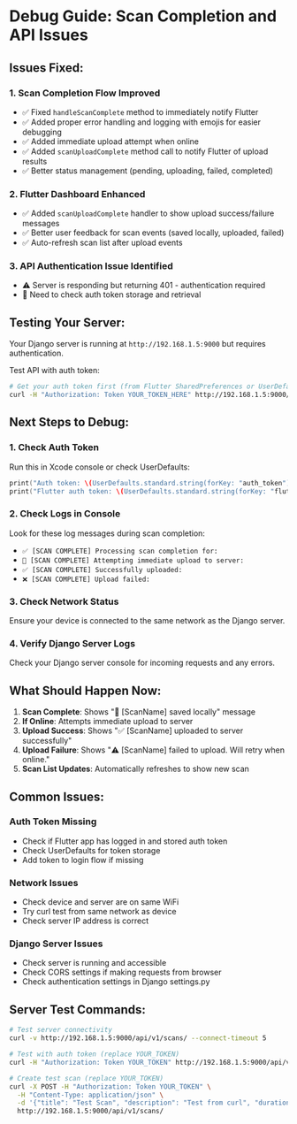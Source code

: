 # Debug Guide: Scan Completion and API Issues

## Issues Fixed:

### 1. **Scan Completion Flow Improved**
- ✅ Fixed `handleScanComplete` method to immediately notify Flutter
- ✅ Added proper error handling and logging with emojis for easier debugging
- ✅ Added immediate upload attempt when online
- ✅ Added `scanUploadComplete` method call to notify Flutter of upload results
- ✅ Better status management (pending, uploading, failed, completed)

### 2. **Flutter Dashboard Enhanced**
- ✅ Added `scanUploadComplete` handler to show upload success/failure messages
- ✅ Better user feedback for scan events (saved locally, uploaded, failed)
- ✅ Auto-refresh scan list after upload events

### 3. **API Authentication Issue Identified**
- ⚠️ Server is responding but returning 401 - authentication required
- 🔧 Need to check auth token storage and retrieval

## Testing Your Server:
Your Django server is running at `http://192.168.1.5:9000` but requires authentication.

Test API with auth token:
```bash
# Get your auth token first (from Flutter SharedPreferences or UserDefaults)
curl -H "Authorization: Token YOUR_TOKEN_HERE" http://192.168.1.5:9000/api/v1/scans/
```

## Next Steps to Debug:

### 1. Check Auth Token
Run this in Xcode console or check UserDefaults:
```swift
print("Auth token: \(UserDefaults.standard.string(forKey: "auth_token") ?? "NOT FOUND")")
print("Flutter auth token: \(UserDefaults.standard.string(forKey: "flutter.auth_token") ?? "NOT FOUND")")
```

### 2. Check Logs in Console
Look for these log messages during scan completion:
- `✅ [SCAN COMPLETE] Processing scan completion for:`
- `🚀 [SCAN COMPLETE] Attempting immediate upload to server:`
- `✅ [SCAN COMPLETE] Successfully uploaded:`
- `❌ [SCAN COMPLETE] Upload failed:`

### 3. Check Network Status
Ensure your device is connected to the same network as the Django server.

### 4. Verify Django Server Logs
Check your Django server console for incoming requests and any errors.

## What Should Happen Now:

1. **Scan Complete**: Shows "📱 [ScanName] saved locally" message
2. **If Online**: Attempts immediate upload to server
3. **Upload Success**: Shows "✅ [ScanName] uploaded to server successfully"  
4. **Upload Failure**: Shows "⚠️ [ScanName] failed to upload. Will retry when online."
5. **Scan List Updates**: Automatically refreshes to show new scan

## Common Issues:

### Auth Token Missing
- Check if Flutter app has logged in and stored auth token
- Check UserDefaults for token storage
- Add token to login flow if missing

### Network Issues  
- Check device and server are on same WiFi
- Try curl test from same network as device
- Check server IP address is correct

### Django Server Issues
- Check server is running and accessible
- Check CORS settings if making requests from browser
- Check authentication settings in Django settings.py

## Server Test Commands:

```bash
# Test server connectivity
curl -v http://192.168.1.5:9000/api/v1/scans/ --connect-timeout 5

# Test with auth token (replace YOUR_TOKEN)
curl -H "Authorization: Token YOUR_TOKEN" http://192.168.1.5:9000/api/v1/scans/

# Create test scan (replace YOUR_TOKEN)
curl -X POST -H "Authorization: Token YOUR_TOKEN" \
  -H "Content-Type: application/json" \
  -d '{"title": "Test Scan", "description": "Test from curl", "duration": 60, "area_covered": 10.5, "height": 2.0, "data_size_mb": 1.2, "location": "Test Location"}' \
  http://192.168.1.5:9000/api/v1/scans/
```
